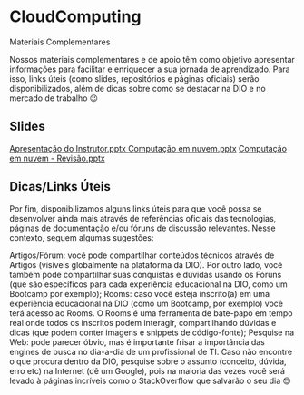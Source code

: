 # CloudComputing

Materiais Complementares
 
Nossos materiais complementares e de apoio têm como objetivo apresentar informações para facilitar e enriquecer a sua jornada de aprendizado. Para isso, links úteis (como slides, repositórios e páginas oficiais) serão disponibilizados, além de dicas sobre como se destacar na DIO e no mercado de trabalho 😉

 
## Slides

[Apresentação do Instrutor.pptx
](https://academiapme-my.sharepoint.com/:p:/g/personal/patrick_lima_dio_me/EZHUTimXEoNGorC_X4SYUpgB0VrPHBaD05eI5dfJQVyRuw?e=B9uiQs)
[Computação em nuvem.pptx](https://academiapme-my.sharepoint.com/:p:/g/personal/patrick_lima_dio_me/ESIYb967uzhBn_b9Ng89s5UBnyjS-D613akVjOxhbTGj_w?e=ggub9d)
[
Computação em nuvem - Revisão.pptx](https://academiapme-my.sharepoint.com/:p:/g/personal/patrick_lima_dio_me/EVRF9mydMHFFuJjhOH4IXkwBsldXuxozw-i72Lp_pCazpA?e=BoweAx)


## Dicas/Links Úteis
 

Por fim, disponibilizamos alguns links úteis para que você possa se desenvolver ainda mais através de referências oficiais das tecnologias, páginas de documentação e/ou fóruns de discussão relevantes. Nesse contexto, seguem algumas sugestões:

Artigos/Fórum: você pode compartilhar conteúdos técnicos através de Artigos (visíveis globalmente na plataforma da DIO). Por outro lado, você também pode compartilhar suas conquistas e dúvidas usando os Fóruns (que são específicos para cada experiência educacional na DIO, como um Bootcamp por exemplo);
Rooms: caso você esteja inscrito(a) em uma experiência educacional na DIO (como um Bootcamp, por exemplo) você terá acesso ao Rooms. O Rooms é uma ferramenta de bate-papo em tempo real onde todos os inscritos podem interagir, compartilhando dúvidas e dicas (que podem conter imagens e snippets de código-fonte);
Pesquise na Web: pode parecer óbvio, mas é importante frisar a importância das engines de busca no dia-a-dia de um profissional de TI. Caso não encontre o que procura dentro da DIO, pesquise sobre o assunto (conceito, dúvida, erro etc) na Internet (dê um Google), pois na maioria das vezes você será levado à páginas incríveis como o StackOverflow que salvarão o seu dia 😎
